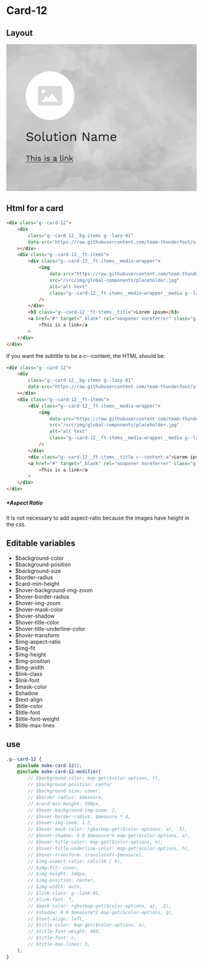 # Card-12

## Layout

![alt text][card-12]

[card-12]: /src/img/global-components/card/card-12.jpg

## Html for a card

```html
<div class="g--card-12">
    <div
        class="g--card-12__bg-items g--lazy-01"
        data-src="https://raw.githubusercontent.com/team-thunderfoot/ui/main/src/img/global-components/bg-placeholder.jpg"
    ></div>
    <div class="g--card-12__ft-items">
        <div class="g--card-12__ft-items__media-wrapper">
            <img
                data-src="https://raw.githubusercontent.com/team-thunderfoot/ui/main/src/img/global-components/rounded-img-placeholder.png"
                src="/src/img/global-components/placeholder.jpg"
                alt="alt text"
                class="g--card-12__ft-items__media-wrapper__media g--lazy-01"
            />
        </div>
        <h3 class="g--card-12__ft-items__title">Lorem ipsum</h3>
        <a href="#" target="_blank" rel="noopener noreferrer" class="g--card-12__ft-items__link"
            >This is a link</a
        >
    </div>
</div>
```

If you want the subtitle to be a c--content, the HTML should be:

```html
<div class="g--card-12">
    <div
        class="g--card-12__bg-items g--lazy-01"
        data-src="https://raw.githubusercontent.com/team-thunderfoot/ui/main/src/img/global-components/bg-placeholder.jpg"
    ></div>
    <div class="g--card-12__ft-items">
        <div class="g--card-12__ft-items__media-wrapper">
            <img
                data-src="https://raw.githubusercontent.com/team-thunderfoot/ui/main/src/img/global-components/rounded-img-placeholder.png"
                src="/src/img/global-components/placeholder.jpg"
                alt="alt text"
                class="g--card-12__ft-items__media-wrapper__media g--lazy-01"
            />
        </div>
        <div class="g--card-12__ft-items__title c--content-a">Lorem ipsum dolor sit amet.</div>
        <a href="#" target="_blank" rel="noopener noreferrer" class="g--card-12__ft-items__link"
            >This is a link</a
        >
    </div>
</div>
```

##### \*Aspect Ratio

It is not necessary to add aspect-ratio because the images have height in the css.

## Editable variables

-   $background-color
-   $background-position
-   $background-size
-   $border-radius
-   $card-min-height
-   $hover-background-img-zoom
-   $hover-border-radius
-   $hover-img-zoom
-   $hover-mask-color
-   $hover-shadow
-   $hover-title-color
-   $hover-title-underline-color
-   $hover-transform
-   $img-aspect-ratio
-   $img-fit
-   $img-height
-   $img-position
-   $img-width
-   $link-class
-   $link-font
-   $mask-color
-   $shadow
-   $text-align
-   $title-color
-   $title-font
-   $title-font-weight
-   $title-max-lines

## use

```scss
.g--card-12 {
    @include make-card-12();
    @include make-card-12-modifier(
        // $background-color: map-get($color-options, f),
        // $background-position: center
        // $background-size: cover,
        // $border-radius: $measure,
        // $card-min-height: 500px,
        // $hover-background-img-zoom: 2,
        // $hover-border-radius: $measure * 4,
        // $hover-img-zoom: 1.2,
        // $hover-mask-color: rgba(map-get($color-options, a), .5),
        // $hover-shadow: 0 0 $measure*4 map-get($color-options, a),
        // $hover-title-color: map-get($color-options, h),
        // $hover-title-underline-color: map-get($color-options, h),
        // $hover-transform: translateY(-$measure),
        // $img-aspect-ratio: calc(16 / 9),
        // $img-fit: cover,
        // $img-height: 340px,
        // $img-position: center,
        // $img-width: auto,
        // $link-class: g--link-01,
        // $link-font: f,
        // $mask-color: rgba(map-get($color-options, a), .2),
        // $shadow: 0 0 $measure*2 map-get($color-options, g),
        // $text-align: left,
        // $title-color: map-get($color-options, a),
        // $title-font-weight: 400,
        // $title-font: c,
        // $title-max-lines: 3,
    );
}
```
